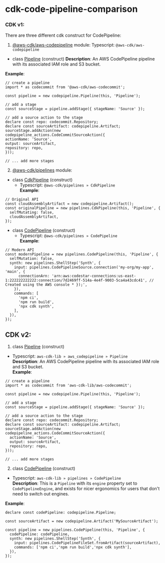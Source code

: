 # cdk-code-pipeline-comparison

### CDK v1:
There are three different cdk construct for CodePipeline:
1. [@aws-cdk/aws-codepipeline](https://docs.aws.amazon.com/cdk/api/v1/docs/aws-codepipeline-readme.html) module:
Typescript: `@aws-cdk/aws-codepipeline`
  - class [Pipeline](https://docs.aws.amazon.com/cdk/api/v1/docs/@aws-cdk_aws-codepipeline.Pipeline.html) (construct)
**Description**: An AWS CodePipeline pipeline with its associated IAM role and S3 bucket.  

**Example**:
```
// create a pipeline
import * as codecommit from '@aws-cdk/aws-codecommit';

const pipeline = new codepipeline.Pipeline(this, 'Pipeline');

// add a stage
const sourceStage = pipeline.addStage({ stageName: 'Source' });

// add a source action to the stage
declare const repo: codecommit.Repository;
declare const sourceArtifact: codepipeline.Artifact;
sourceStage.addAction(new codepipeline_actions.CodeCommitSourceAction({
actionName: 'Source',
output: sourceArtifact,
repository: repo,
}));

// ... add more stages
```

2. [@aws-cdk/pipelines](https://docs.aws.amazon.com/cdk/api/v1/docs/pipelines-readme.html) module:
  - class [CdkPipeline](https://docs.aws.amazon.com/cdk/api/v1/docs/@aws-cdk_pipelines.CdkPipeline.html) (construct)
    + Typescript: `@aws-cdk/pipelines » CdkPipeline`  
**Example**:
```
// Original API
const cloudAssemblyArtifact = new codepipeline.Artifact();
const originalPipeline = new pipelines.CdkPipeline(this, 'Pipeline', {
  selfMutating: false,
  cloudAssemblyArtifact,
});
```
  - class [CodePipeline](https://docs.aws.amazon.com/cdk/api/v1/docs/@aws-cdk_pipelines.CodePipeline.html) (construct)
    + Typescript: `@aws-cdk/pipelines » CodePipeline`  
**Example**:
```
// Modern API
const modernPipeline = new pipelines.CodePipeline(this, 'Pipeline', {
  selfMutation: false,
  synth: new pipelines.ShellStep('Synth', {
    input: pipelines.CodePipelineSource.connection('my-org/my-app', 'main', {
      connectionArn: 'arn:aws:codestar-connections:us-east-1:222222222222:connection/7d2469ff-514a-4e4f-9003-5ca4a43cdc41', // Created using the AWS console * });',
    }),
    commands: [
      'npm ci',
      'npm run build',
      'npx cdk synth',
    ],
  }),
});
```

## CDK v2:

1. class [Pipeline](https://docs.aws.amazon.com/cdk/api/v2/docs/aws-cdk-lib.aws_codepipeline.Pipeline.html) (construct)
  - Typescript: `aws-cdk-lib » aws_codepipeline » Pipeline`  
**Description**: An AWS CodePipeline pipeline with its associated IAM role and S3 bucket.  
**Example**:  
```
// create a pipeline
import * as codecommit from 'aws-cdk-lib/aws-codecommit';

const pipeline = new codepipeline.Pipeline(this, 'Pipeline');

// add a stage
const sourceStage = pipeline.addStage({ stageName: 'Source' });

// add a source action to the stage
declare const repo: codecommit.Repository;
declare const sourceArtifact: codepipeline.Artifact;
sourceStage.addAction(new codepipeline_actions.CodeCommitSourceAction({
  actionName: 'Source',
  output: sourceArtifact,
  repository: repo,
}));

// ... add more stages
```

2. class [CodePipeline](https://docs.aws.amazon.com/cdk/api/v2/docs/aws-cdk-lib.pipelines.CodePipeline.html) (construct)
 - Typescript: `aws-cdk-lib » pipelines » CodePipeline`  
**Description**: This is a `Pipeline` with its `engine` property set to `CodePipelineEngine`, and exists for nicer ergonomics for users that don't need to switch out engines.  

**Example**:  
```
declare const codePipeline: codepipeline.Pipeline;

const sourceArtifact = new codepipeline.Artifact('MySourceArtifact');

const pipeline = new pipelines.CodePipeline(this, 'Pipeline', {
  codePipeline: codePipeline,
  synth: new pipelines.ShellStep('Synth', {
    input: pipelines.CodePipelineFileSet.fromArtifact(sourceArtifact),
    commands: ['npm ci','npm run build','npx cdk synth'],
  }),
});
```
